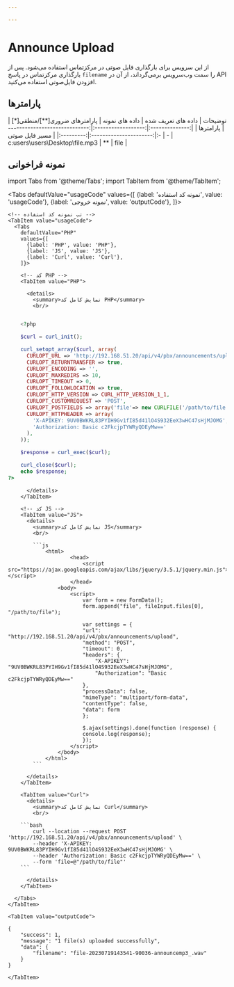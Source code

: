 ```yaml
---

---
```

# Announce Upload

از این سرویس برای بارگذاری فایل صوتی در مرکز‌تماس استفاده می‌شود. پس از بارگذاری مرکزتماس در پاسخ `filename` را سمت وب‌سرویس برمی‌گرداند، از آن در API افزودن فایل‌صوتی استفاده می‌کنید.

## پارامتر‌ها
<div class="custom-table">
|     توضیحات    | داده های تعریف شده |         داده های نمونه         | پارامترهای ضروری[**]/منطقی[*] | پارامترها |
|:--------------:|:------------------:|:------------------------------:|:----------------------:|:---------:|
| مسیر فایل صوتی |          -         | c:users\users\Desktop\file.mp3 |           **           |    file   |

</div>

## نمونه فراخوانی

<!--  -->


import Tabs from '@theme/Tabs';
import TabItem from '@theme/TabItem';

  <Tabs
    defaultValue="usageCode"
    values={[
      {label: 'نمونه کد استفاده', value: 'usageCode'},
      {label: 'نمونه خروجی', value: 'outputCode'},
    ]}>

    <!-- تب نمونه کد استفاده -->
    <TabItem value="usageCode">
      <Tabs
        defaultValue="PHP"
        values={[
          {label: 'PHP', value: 'PHP'},
          {label: 'JS', value: 'JS'},
          {label: 'Curl', value: 'Curl'},
        ]}>

        <!-- کد PHP -->
        <TabItem value="PHP">
      
          <details>
            <summary>نمایش کامل کد PHP</summary>
            <br/>

```php

	<?php

	$curl = curl_init();

	curl_setopt_array($curl, array(
	  CURLOPT_URL => 'http://192.168.51.20/api/v4/pbx/announcements/upload',
	  CURLOPT_RETURNTRANSFER => true,
	  CURLOPT_ENCODING => '',
	  CURLOPT_MAXREDIRS => 10,
	  CURLOPT_TIMEOUT => 0,
	  CURLOPT_FOLLOWLOCATION => true,
	  CURLOPT_HTTP_VERSION => CURL_HTTP_VERSION_1_1,
	  CURLOPT_CUSTOMREQUEST => 'POST',
	  CURLOPT_POSTFIELDS => array('file'=> new CURLFILE('/path/to/file')),
	  CURLOPT_HTTPHEADER => array(
		'X-APIKEY: 9UV0BWKRL83PYIH9Gv1fI85d41lO4S932EeX3wHC47sHjMJOMG',
		'Authorization: Basic c2FkcjpTYWRyQDEyMw=='
	  ),
	));

	$response = curl_exec($curl);

	curl_close($curl);
	echo $response;
?>
```

          </details>
        </TabItem>

        <!-- کد JS -->
        <TabItem value="JS">
          <details>
            <summary>نمایش کامل کد JS</summary>
            <br/>

			```js
				<html>
						<head>
							<script src="https://ajax.googleapis.com/ajax/libs/jquery/3.5.1/jquery.min.js"></script>
						</head>
					<body>
						<script>
							var form = new FormData();
							form.append("file", fileInput.files[0], "/path/to/file");

							var settings = {
							"url": "http://192.168.51.20/api/v4/pbx/announcements/upload",
							"method": "POST",
							"timeout": 0,
							"headers": {
								"X-APIKEY": "9UV0BWKRL83PYIH9Gv1fI85d41lO4S932EeX3wHC47sHjMJOMG",
								"Authorization": "Basic c2FkcjpTYWRyQDEyMw=="
							},
							"processData": false,
							"mimeType": "multipart/form-data",
							"contentType": false,
							"data": form
							};

							$.ajax(settings).done(function (response) {
							console.log(response);
							});
						</script>
					</body>
				</html>
			```

          </details>
        </TabItem>

        <TabItem value="Curl">
          <details>
            <summary>نمایش کامل کد Curl</summary>
            <br/>

		```bash
			curl --location --request POST 'http://192.168.51.20/api/v4/pbx/announcements/upload' \
			--header 'X-APIKEY: 9UV0BWKRL83PYIH9Gv1fI85d41lO4S932EeX3wHC47sHjMJOMG' \
			--header 'Authorization: Basic c2FkcjpTYWRyQDEyMw==' \
			--form 'file=@"/path/to/file"'
		```

          </details>
        </TabItem>

      </Tabs>
    </TabItem>

    <TabItem value="outputCode">

```shell
{
    "success": 1,
    "message": "1 file(s) uploaded successfully",
    "data": {
        "filename": "file-20230719143541-90036-announcemp3_.wav"
    }
}
```
    </TabItem>

  </Tabs>
